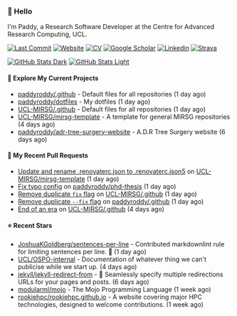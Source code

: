 ### 👋 Hello

I'm Paddy, a Research Software Developer at the Centre for Advanced Research
Computing, UCL.

[![Last Commit](https://img.shields.io/github/last-commit/paddyroddy/paddyroddy/main?label=updated)](https://github.com/paddyroddy)
[![Website](https://img.shields.io/badge/GitHub%20Pages-222?logo=githubpages&logoColor=fff&style=for-the-badge&style=flat)](https://paddyroddy.github.io)
[![CV](https://img.shields.io/badge/CV-PDF-pink.svg)](https://paddyroddy.github.io/cv)
[![Google Scholar](https://img.shields.io/badge/Google%20Scholar-4285F4?logo=googlescholar&logoColor=fff&style=for-the-badge&style=flat)](https://scholar.google.com/citations?user=OFigHUwAAAAJ)
[![Linkedin](https://img.shields.io/badge/LinkedIn-0A66C2?logo=linkedin&logoColor=fff&style=for-the-badge&style=flat)](https://www.linkedin.com/in/patrickjamesroddy)
[![Strava](https://img.shields.io/badge/Strava-FC4C02?style=for-the-badge&logo=strava&logoColor=white&style=flat)](https://www.strava.com/athletes/patrick_roddy)

[![GitHub Stats Dark](https://github-readme-stats-paddyroddy.vercel.app/api?username=paddyroddy&disable_animations=true&hide_border=true&hide_title=true&include_all_commits=true&rank_icon=github&show=prs_merged,reviews&show_icons=true&theme=tokyonight)](https://github.com/paddyroddy/paddyroddy#gh-dark-mode-only)
[![GitHub Stats Light](https://github-readme-stats-paddyroddy.vercel.app/api?username=paddyroddy&disable_animations=true&hide_border=true&hide_title=true&include_all_commits=true&rank_icon=github&show=prs_merged,reviews&show_icons=true&theme=default)](https://github.com/paddyroddy/paddyroddy#gh-light-mode-only)

#### 👷 Explore My Current Projects

- [paddyroddy/.github](https://github.com/paddyroddy/.github) - Default files for all repositories
  (1 day ago)
- [paddyroddy/dotfiles](https://github.com/paddyroddy/dotfiles) - My dotfiles
  (1 day ago)
- [UCL-MIRSG/.github](https://github.com/UCL-MIRSG/.github) - Default files for all repositories
  (1 day ago)
- [UCL-MIRSG/mirsg-template](https://github.com/UCL-MIRSG/mirsg-template) - A template for general MIRSG repositories
  (4 days ago)
- [paddyroddy/adr-tree-surgery-website](https://github.com/paddyroddy/adr-tree-surgery-website) - A.D.R Tree Surgery website
  (6 days ago)

#### 🔨 My Recent Pull Requests

- [Update and rename .renovaterc.json to .renovaterc.json5](https://github.com/UCL-MIRSG/mirsg-template/pull/11) on [UCL-MIRSG/mirsg-template](https://github.com/UCL-MIRSG/mirsg-template)
  (1 day ago)
- [Fix typo config](https://github.com/paddyroddy/phd-thesis/pull/43) on [paddyroddy/phd-thesis](https://github.com/paddyroddy/phd-thesis)
  (1 day ago)
- [Remove duplicate `fix` flag](https://github.com/UCL-MIRSG/.github/pull/108) on [UCL-MIRSG/.github](https://github.com/UCL-MIRSG/.github)
  (1 day ago)
- [Remove duplicate `--fix` flag](https://github.com/paddyroddy/.github/pull/204) on [paddyroddy/.github](https://github.com/paddyroddy/.github)
  (1 day ago)
- [End of an era](https://github.com/UCL-MIRSG/.github/pull/105) on [UCL-MIRSG/.github](https://github.com/UCL-MIRSG/.github)
  (4 days ago)

#### ⭐ Recent Stars

- [JoshuaKGoldberg/sentences-per-line](https://github.com/JoshuaKGoldberg/sentences-per-line) - Contributed markdownlint rule for limiting sentences per line. 📐
  (1 day ago)
- [UCL/OSPO-internal](https://github.com/UCL/OSPO-internal) - Documentation of whatever thing we can&#39;t publicise while we start up.
  (4 days ago)
- [jekyll/jekyll-redirect-from](https://github.com/jekyll/jekyll-redirect-from) - :twisted_rightwards_arrows: Seamlessly specify multiple redirections URLs for your pages and posts.
  (6 days ago)
- [modularml/mojo](https://github.com/modularml/mojo) - The Mojo Programming Language
  (1 week ago)
- [rookiehpc/rookiehpc.github.io](https://github.com/rookiehpc/rookiehpc.github.io) - A website covering major HPC technologies, designed to welcome contributions.
  (1 week ago)
